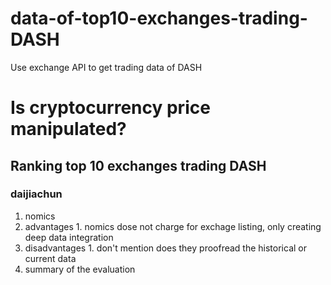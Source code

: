 
# data-of-top10-exchanges-trading-DASH
Use exchange API to get trading data of DASH


# Is cryptocurrency price manipulated?

## Ranking top 10 exchanges trading DASH

### daijiachun
1. nomics 
  1. advantages
    1. nomics dose not charge for exchage listing, only creating deep data integration
  2. disadvantages
    1. don't mention does they proofread the historical or current data 
2. summary of the evaluation

